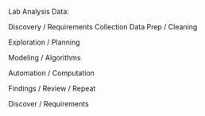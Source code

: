 Lab Analysis Data:

Discovery / Requirements
Collection
Data Prep / Cleaning

Exploration / Planning


Modeling / Algorithms

Automation / Computation

Findings / Review / Repeat

Discover / Requirements 
